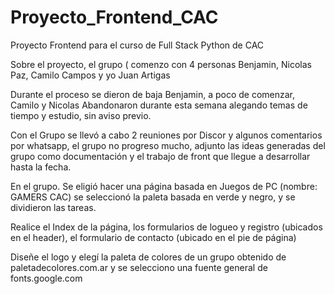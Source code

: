 # Proyecto_Frontend_CAC
Proyecto Frontend para  el curso de Full Stack Python de CAC

Sobre el proyecto, el grupo ( comenzo con 4 personas Benjamin, Nicolas Paz, Camilo Campos y yo Juan Artigas

Durante el proceso se dieron de baja Benjamin, a poco de comenzar, Camilo y Nicolas Abandonaron durante esta semana alegando temas de tiempo y estudio, sin aviso previo.

Con el Grupo se llevó a cabo 2 reuniones por Discor y algunos comentarios por whatsapp, el grupo no progreso mucho,
adjunto las ideas generadas del grupo como documentación y el trabajo de front que llegue a desarrollar hasta la fecha.

En el grupo. Se eligió hacer una página basada en Juegos de PC (nombre: GAMERS CAC) se seleccionó la paleta basada en verde y negro, y se dividieron las tareas.

Realice el Index de la página, los formularios de logueo y registro (ubicados en el header), el formulario de contacto (ubicado en el pie de página)

Diseñe el logo y elegí la paleta de colores de un grupo obtenido de paletadecolores.com.ar y se selecciono una fuente general de fonts.google.com
